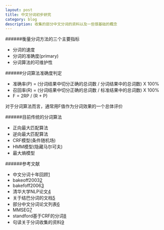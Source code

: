 ```yaml
---
layout: post
title: 中文分词初步研究
category: blog
description: 收集的部分中文分词的资料以及一些很基础的概念
---
```


######衡量分词方法的三个主要指标


+ 分词的速度
+ 分词的准确度(primary)
+ 分词算法的可维护性

######分词算法准确度判定

+ 准确率(P) = (分词结果中切分正确的总词数 / 分词结果中的总词数) X 100%
+ 召回率(R) = (分词结果中切分正确的总词数 / 标准结果中的总词数) X 100% 
+ F = 2RP / (R + P)
    
对于分词算法而言，通常用F值作为分词效果的一个总体评价


######目前传统的分词算法


+ 正向最大匹配算法
+ 逆向最大匹配算法
+ CRF模型(条件随机场)
+ HMM模型(隐藏马尔可夫)
+ 最大熵模型


######参考文献


+ 中文分词十年回顾[1]
+ bakeoff2003[2]
+ bakefoff2006[3]
+ 清华大学NLP论文[4]
+ 关于结巴分词的文档[5]
+ 部分中文分词论文列表[6]
+ MMSEG[7]
+ standford基于CRF的分词[8]
+ 句读关于分词收集的资料[9]



[1]:http://ccl.pku.edu.cn/alcourse/nlp/LectureNotes/Chinese%20Word%20Segmentation%20A%20Decade%20Review(Huang%20Changning).pdf
[2]:http://www.sighan.org/bakeoff2003/
[3]:http://www.sighan.org/bakeoff2006/
[4]:http://nlp.csai.tsinghua.edu.cn/site2/index.php?option=com_content&view=article&id=48&Itemid=55&lang=en
[5]:http://ddtcms.com/blog/archive/2013/2/4/69/jieba-fenci-suanfa-lijie/
[6]:http://zhangkaixu.github.com/bibpage/cws.html
[7]:http://technology.chtsai.org/mmseg/
[8]:http://www-nlp.stanford.edu/software/segmenter.shtml
[9]:http://trac.judou.org/trac.judou.org





